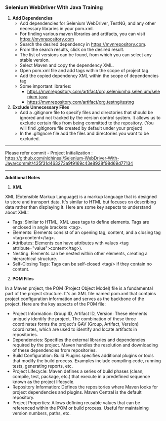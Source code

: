 
### Selenium WebDriver With Java Training

1. **Add Dependencies**
   * Add dependencies for Selenium WebDriver, TestNG, and any other necessary libraries in your pom.xml.
   * For finding various maven libraries and artifacts, you can visit https://mvnrepository.com
   * Search the desired dependency in https://mvnrepository.com.
   * From the search results, click on the desired result.
   * The list of versions can be found, from which you can select any stable version.
   * Select Maven and copy the dependency XML.
   * Open pom.xml file and add tags <dependencies> </dependencies> within the scope of project tag.
   * Add the copied dependency XML within the scope of dependencies tag
   * Some important libraries:
     * https://mvnrepository.com/artifact/org.seleniumhq.selenium/selenium-java
     * https://mvnrepository.com/artifact/org.testng/testng
2. **Exclude Unnecessary Files**
   * Add a .gitignore file to specify files and directories that should be ignored and not tracked by the version control system. It allows us to exclude certain files from being committed to the repository. (You will find .gitignore file created by default under your project)
   * In the .gitignore file add the files and directories you want to be excluded.
---

Please refer commit - Project Initialization : https://github.com/nidhinsai/Selenium-WebDriver-With-Java/commit/435f31d463273a9f9169c43e8928f98d69d77134

---
**Additional Notes**

1. **XML**

XML (Extensible Markup Language) is a markup language that is designed to store and transport data. It's similar to HTML but focuses on describing data rather than displaying it. 
Here are some key aspects to understand about XML:
* Tags: Similar to HTML, XML uses tags to define elements. Tags are enclosed in angle brackets \<tag>.
* Elements: Elements consist of an opening tag, content, and a closing tag \<tag>content\</tag>.
* Attributes: Elements can have attributes with values \<tag attribute="value">content\</tag>).
* Nesting: Elements can be nested within other elements, creating a hierarchical structure.
* Self-Closing Tags: Tags can be self-closed \<tag/> if they contain no content.

2. **POM Files**

In a Maven project, the POM (Project Object Model) file is a fundamental part of the project structure. It's an XML file named pom.xml that contains project configuration information and serves as the backbone of the project. Here are the key aspects of the POM file:

* Project Information:
Group ID, Artifact ID, Version: These elements uniquely identify the project. The combination of these three coordinates forms the project's GAV (Group, Artifact, Version) coordinates, which are used to identify and locate artifacts in repositories.
* Dependencies: Specifies the external libraries and dependencies required by the project. Maven handles the resolution and downloading of these dependencies from repositories.
* Build Configuration: Build Plugins specifies additional plugins or tools that modify the build process. Examples include compiling code, running tests, generating reports, etc.
* Project Lifecycle: Maven defines a series of build phases (clean, compile, test, package, etc.) that execute in a predefined sequence known as the project lifecycle.
* Repository Information: Defines the repositories where Maven looks for project dependencies and plugins. Maven Central is the default repository.
* Project Properties: Allows defining reusable values that can be referenced within the POM or build process. Useful for maintaining version numbers, paths, etc.